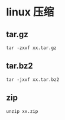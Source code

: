 # linux 压缩



## tar.gz

```shell
tar -zxvf xx.tar.gz
```



## tar.bz2

```shell
tar -jxvf xx.tar.bz2
```



## zip

```shell
unzip xx.zip
```


